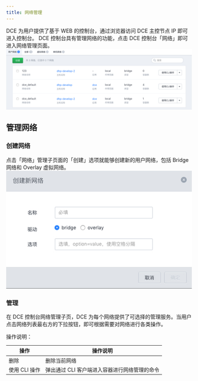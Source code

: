 ```yaml
---
title: 网络管理
---
```


DCE 为用户提供了基于 WEB 的控制台，通过浏览器访问 DCE 主控节点 IP 即可进入控制台。
DCE 控制台具有管理网络的功能，点击 DCE 控制台「网络」即可进入网络管理页面。
![](manage_network.jpg)

## 管理网络
### 创建网络

点击「网络」管理子页面的「创建」选项就能够创建新的用户网络，包括 Bridge 网络和 Overlay 虚拟网络。
![](create_network.jpg)

### 管理
在 DCE 控制台网络管理子页，DCE 为每个网络提供了可选择的管理服务。当用户点击网络列表最右方的下拉按钮，即可根据需要对网络进行各类操作。


操作说明：

| 操作 | 操作说明 |
| ---- | ---- |
| 删除 | 删除当前网络 |
| 使用 CLI 操作 | 弹出通过 CLI 客户端进入容器进行网络管理的命令 |
